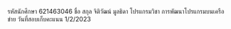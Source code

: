 รหัสนักศึกษา 621463046
ชื่อ สกุล จิติวัฒน์ มูลธิดา
โปรแกรมวิชา การพัฒนาโปรแกรมบนเครือข่าย 
วันที่สอบเก็บคะแนน 1/2/2023